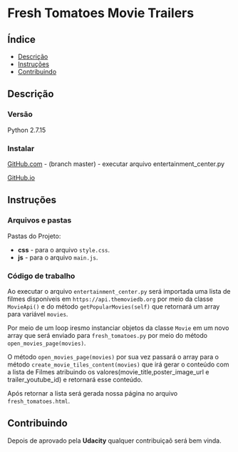 # Fresh Tomatoes Movie Trailers

## Índice
* [Descrição](#descrição)
* [Instruções](#instruções)
* [Contribuindo](#contribuindo)

## Descrição

### Versão
Python 2.7.15

### Instalar

[GitHub.com](https://github.com/eneasmarques/ud036_StarterCode) - (branch master) - executar arquivo entertainment_center.py

[GitHub.io](https://eneasmarques.github.io/ud036_StarterCode/fresh_tomatoes.html)

## Instruções

### Arquivos e pastas

Pastas do Projeto:
* **css** - para o arquivo `style.css`.
* **js** - para o arquivo `main.js`.

### Código de trabalho

Ao executar o arquivo `entertainment_center.py` será importada uma lista de filmes disponíveis em `https://api.themoviedb.org` por meio da classe `MovieApi()` e do método `getPopularMovies(self)` que retornará um array para variável `movies`.

Por meio de um loop iresmo instanciar objetos da classe `Movie` em um novo array que será enviado para `fresh_tomatoes.py` por meio do método `open_movies_page(movies)`.

O método `open_movies_page(movies)` por sua vez passará o array para o método `create_movie_tiles_content(movies)` que irá gerar o conteúdo com a lista de Filmes atribuindo os valores(movie_title,poster_image_url e trailer_youtube_id) e retornará esse conteúdo.

Após retornar a lista será gerada nossa página no arquivo `fresh_tomatoes.html`.

## Contribuindo

Depois de aprovado pela **Udacity** qualquer contribuiçaõ será bem vinda.

